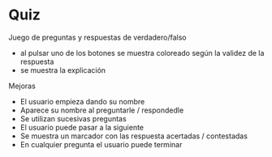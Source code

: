 # Quiz

Juego de preguntas y respuestas de verdadero/falso

- al pulsar uno de los botones se muestra coloreado según la validez de la respuesta
- se muestra la explicación

Mejoras

- El usuario empieza dando su nombre
- Aparece su nombre al preguntarle / respondedle
- Se utilizan sucesivas preguntas
- El usuario puede pasar a la siguiente
- Se muestra un marcador con las respuesta acertadas / contestadas
- En cualquier pregunta el usuario puede terminar
